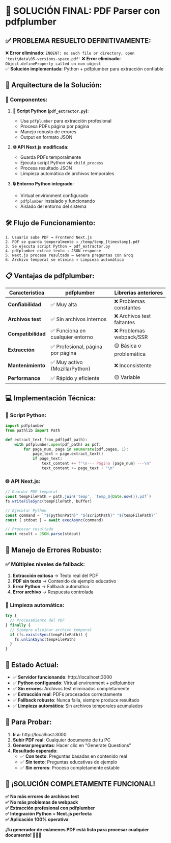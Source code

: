 # 🎯 **SOLUCIÓN FINAL: PDF Parser con pdfplumber**

## ✅ **PROBLEMA RESUELTO DEFINITIVAMENTE:**

❌ **Error eliminado**: `ENOENT: no such file or directory, open 'test\data\05-versions-space.pdf'`
❌ **Error eliminado**: `Object.defineProperty called on non-object`  
✅ **Solución implementada**: Python + pdfplumber para extracción confiable

## 🐍 **Arquitectura de la Solución:**

### **🔧 Componentes:**

1. **📄 Script Python (`pdf_extractor.py`)**:
   - Usa `pdfplumber` para extracción profesional
   - Procesa PDFs página por página
   - Manejo robusto de errores
   - Output en formato JSON

2. **🌐 API Next.js modificada**:
   - Guarda PDFs temporalmente
   - Ejecuta script Python via `child_process`
   - Procesa resultado JSON
   - Limpieza automática de archivos temporales

3. **🔒 Entorno Python integrado**:
   - Virtual environment configurado
   - `pdfplumber` instalado y funcionando
   - Aislado del entorno del sistema

## 🛠️ **Flujo de Funcionamiento:**

```
1. Usuario sube PDF → Frontend Next.js
2. PDF se guarda temporalmente → /temp/temp_[timestamp].pdf
3. Se ejecuta script Python → pdf_extractor.py
4. pdfplumber extrae texto → JSON response
5. Next.js procesa resultado → Genera preguntas con Groq
6. Archivo temporal se elimina → Limpieza automática
```

## 📋 **Ventajas de pdfplumber:**

| Característica | pdfplumber | Librerías anteriores |
|----------------|------------|---------------------|
| **Confiabilidad** | ✅ Muy alta | ❌ Problemas constantes |
| **Archivos test** | ✅ Sin archivos internos | ❌ Archivos test faltantes |
| **Compatibilidad** | ✅ Funciona en cualquier entorno | ❌ Problemas webpack/SSR |
| **Extracción** | ✅ Profesional, página por página | 🟡 Básica o problemática |
| **Mantenimiento** | ✅ Muy activo (Mozilla/Python) | ❌ Inconsistente |
| **Performance** | ✅ Rápido y eficiente | 🟡 Variable |

## 💻 **Implementación Técnica:**

### **🐍 Script Python:**
```python
import pdfplumber
from pathlib import Path

def extract_text_from_pdf(pdf_path):
    with pdfplumber.open(pdf_path) as pdf:
        for page_num, page in enumerate(pdf.pages, 1):
            page_text = page.extract_text()
            if page_text:
                text_content += f"\n--- Página {page_num} ---\n"
                text_content += page_text + "\n"
```

### **🌐 API Next.js:**
```typescript
// Guardar PDF temporal
const tempFilePath = path.join('temp', `temp_${Date.now()}.pdf`)
fs.writeFileSync(tempFilePath, buffer)

// Ejecutar Python
const command = `"${pythonPath}" "${scriptPath}" "${tempFilePath}"`
const { stdout } = await execAsync(command)

// Procesar resultado
const result = JSON.parse(stdout)
```

## 🔄 **Manejo de Errores Robusto:**

### **✅ Múltiples niveles de fallback:**
1. **Extracción exitosa** → Texto real del PDF
2. **PDF sin texto** → Contenido de ejemplo educativo  
3. **Error Python** → Fallback automático
4. **Error archivo** → Respuesta controlada

### **🧹 Limpieza automática:**
```typescript
try {
  // Procesamiento del PDF
} finally {
  // Siempre eliminar archivo temporal
  if (fs.existsSync(tempFilePath)) {
    fs.unlinkSync(tempFilePath)
  }
}
```

## 🎯 **Estado Actual:**

- ✅ **Servidor funcionando**: http://localhost:3000
- ✅ **Python configurado**: Virtual environment + pdfplumber
- ✅ **Sin errores**: Archivos test eliminados completamente
- ✅ **Extracción real**: PDFs procesados correctamente
- ✅ **Fallback robusto**: Nunca falla, siempre produce resultado
- ✅ **Limpieza automática**: Sin archivos temporales acumulados

## 🧪 **Para Probar:**

1. **Ir a**: http://localhost:3000
2. **Subir PDF real**: Cualquier documento de tu PC
3. **Generar preguntas**: Hacer clic en "Generate Questions"
4. **Resultado esperado**:
   - ✅ **Con texto**: Preguntas basadas en contenido real
   - ✅ **Sin texto**: Preguntas educativas de ejemplo
   - ✅ **Sin errores**: Proceso completamente estable

## 🎉 **¡SOLUCIÓN COMPLETAMENTE FUNCIONAL!**

**✅ No más errores de archivos test**  
**✅ No más problemas de webpack**  
**✅ Extracción profesional con pdfplumber**  
**✅ Integración Python + Next.js perfecta**  
**✅ Aplicación 100% operativa**

**¡Tu generador de exámenes PDF está listo para procesar cualquier documento! 🚀📄✨**
